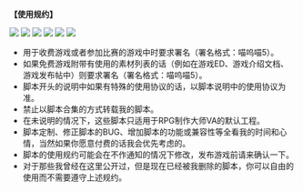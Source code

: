 <strong>【使用规约】</strong></p>
<a href="http://rmtemp.lofter.com/post/3e26fe_156e50a" target="_blank"><img src="http://ww2.sinaimg.cn/large/685fd051gw1ejfhhdnep4j20b402sglw.jpg" /></a>
<a href="http://rmtemp.lofter.com/post/3e26fe_156f11b" target="_blank"><img src="http://ww3.sinaimg.cn/large/685fd051gw1ejfkkg8cphj20b402s3yv.jpg" /></a>
<a href="http://rmtemp.lofter.com/post/3e26fe_156f16f" target="_blank"><img src="http://ww2.sinaimg.cn/large/685fd051gw1ejfitp00tfj20b402sq39.jpg" /></a>
<a href="http://rmtemp.lofter.com/post/3e26fe_156e513" target="_blank"><img src="http://ww4.sinaimg.cn/large/685fd051gw1ejfiya6x8bj20b402st8y.jpg" /></a>
<a href="http://rmtemp.lofter.com/post/3e26fe_156f131" target="_blank"><img src="http://ww3.sinaimg.cn/large/685fd051gw1ejfkbh5oi0j20b402sjrp.jpg" /></a>
<a href="http://rmtemp.lofter.com/post/3e26fe_156f1c7" target="_blank"><img src="http://ww4.sinaimg.cn/large/685fd051gw1ejfjkpovy5j20b402sdg4.jpg" /></a>
</p>
<ul>
	<li>
		用于收费游戏或者参加比赛的游戏中时要求署名（署名格式：喵呜喵5）。
	</li>
	<li>
		如果免费游戏附带有使用的素材列表的话（例如在游戏ED、游戏介绍文档、游戏发布帖中）则要求署名（署名格式：喵呜喵5）。
	</li>
	<li>
		脚本开头的说明中如果有特殊的使用协议的话，以脚本说明中的使用协议为准。
	</li>
	<li>
		禁止以脚本合集的方式转载我的脚本。
	</li>
	<li>
		在未说明的情况下，这些脚本只适用于RPG制作大师VA的默认工程。
	</li>
	<li>
		脚本定制、修正脚本的BUG、增加脚本的功能或兼容性等全看我的时间和心情，当然如果你愿意付费的话我会优先考虑的。
	</li>
	<li>
		脚本的使用规约可能会在不作通知的情况下修改，发布游戏前请来确认一下。
	</li>
	<li>
		对于那些我曾经在这里公开过，但是现在已经被我删除的脚本，你可以自由的使用而不需要遵守上述规约。
	</li>
</ul>